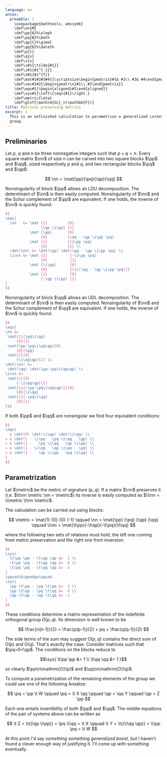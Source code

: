 ```yaml
---
language: en
antex:
  preamble: |
    \usepackage{mathtools, amssymb}
    \def\nn{M}
    \def\pp{A}%\aleph
    \def\pq{B}%\beth
    \def\qp{C}%\gimel
    \def\qq{D}%\daleth
    \def\p{t}
    \def\q{x}
    \def\v{v}
    \def\c#1{\tilde{#1}}
    \def\i#1{#1^{-1}}
    \def\t#1{#1^{T}}
    \def\mat#1#2#3#4{{\scriptsize\begin{pmatrix}#1& #2\\ #3& #4\end{pmatrix}}}
    \def\vec#1#2{\begin{pmatrix}#1\\ #2\end{pmatrix}}
    \def\eqs#1{\begin{aligned}#1\end{aligned}}
    \def\sys#1{\left\{\eqs{#1}\right.}
    \def\metric{\eta}
    \def\glnf{\mathrm{GL}_n(\mathbb{F})}
title: Matrices preserving metrics
excerpt: >
  This is an unfinished calculation to parametrize a generalized Lorentz
  group.
---
```


## Preliminaries

Let $p$, $q$ and $n$ be three nonnegative integers such that
$p+q=n$. Every square matrix $\nn$ of size $n$ can be carved into
two square blocks $\pp$ and $\qq$, sized respectively $p$ and $q$,
and two rectangular blocks $\pq$ and $\qp$:

$$ \nn = \mat{\pp}{\pq}{\qp}{\qq} $$

Nonsingularity of block $\pp$ allows an LDU decomposition.
The determinant of $\nn$ is then easily computed.
Nonsingularity of $\nn$ and the Schur complement of $\pp$ are equivalent.
If one holds, the inverse of $\nn$ is quickly found.

```tex
$$
\eqs{
  \nn   &= \mat {1}         {0}
                {\qp \i\pp} {1}
           \mat {\pp}       {0}
                {0}         {\qq - \qp \i\pp \pq}
           \mat {1}         {\i\pp \pq}
                {0}         {1} \\
  \det(\nn) &= \det(\pp) \det(\qq - \qp \i\pp \pq) \\
  \i\nn &= \mat {1}          {-\i\pp \pq}
                {0}          {1}
           \mat {\i\pp}      {0}
                {0}          {\i{(\qq - \qp \i\pp \pq)}}
           \mat {1}          {0}
                {-\qp \i\pp} {1}
}
$$
```

Nonsingularity of block $\qq$ allows an UDL decomposition.
The determinant of $\nn$ is then easily computed.
Nonsingularity of $\nn$ and the Schur complement of $\qq$ are equivalent.
If one holds, the inverse of $\nn$ is quickly found.

```tex
$$
\eqs{
\nn &= 
 \mat{1}{\pq\i\qq}
     {0}{1}
 \mat{\pp-\pq\i\qq\qp}{0}
     {0}{\qq}
 \mat{1}{0}
     {\i\qq\qp}{1} \\
\det(\nn) &=
 \det(\qq) \det(\pp-\pq\i\qq\qp) \\
\i\nn &= 
 \mat{1}{0}
     {-\i\qq\qp}{1}
 \mat{\i{(\pp-\pq\i\qq\qp)}}{0}
     {0}{\i\qq}
 \mat{1}{-\pq\i\qq}
     {0}{1}
}$$
```

If both $\pp$ and $\qq$ are nonsingular we find four equivalent conditions:

```tex
$$
\eqs{
  & \det(M) \det(\i\pp) \det(\i\qq) \\
= & \det(1 - \i\pp   \pq \i\qq   \qp) \\
= & \det(1 -   \pq \i\qq   \qp \i\pp) \\
= & \det(1 - \i\qq   \qp \i\pp   \pq) \\
= & \det(1 -   \qp \i\pp   \pq \i\qq) \\
}
$$
```

## Parametrization

Let $\metric$ be the metric of signature $(p,q)$.
If a matrix $\nn$ preserves it (i.e. $\t\nn \metric \nn = \metric$) its inverse is easily computed as $\i\nn = \i\metric \t\nn \metric$.

The calculation can be carried out using blocks:

$$
\metric = \mat{1}    {0}     {0}     {-1}       \qquad
    \nn = \mat{\pp}  {\pq}   {\qp}   {\qq}      \qquad
  \i\nn = \mat{\t\pp}{-\t\qp}{-\t\pq}{\t\qq}
$$

where the following two sets of relations must hold, the left one coming from metric preservation and the right one from inversion:

```tex
$$
\sys{
  \t\pp \pp - \t\qp \qp &=  1 \\
  \t\pp \pq - \t\qp \qq &=  0 \\
  \t\pq \pq - \t\qq \qq &= -1
}
\qquad\bigwedge\qquad
\sys{
  \pp \t\pp - \pq \t\pq &=  1 \\
  \pp \t\qp - \pq \t\qq &=  0 \\
  \qp \t\qp - \qq \t\qq &= -1
}
$$
```

These conditions determine a matrix representation of the indefinite orthogonal group $\mathrm{O}(p,q)$.
Its dimension is well known to be

$$ \frac{n(n-1)}{2} = \frac{p(p-1)}{2} + pq + \frac{q(q-1)}{2} $$

The side terms of the sum may suggest $\mathrm{O}(p,q)$ contains the direct sum of $\mathrm{O}(p)$ and $\mathrm{O}(q)$.
That's exactly the case.
Consider matrices such that $\pq=0=\qp$.
The conditions on the blocks reduce to

$$\sys{
  \t\pp \pp &= 1 \\
  \t\qq \qq &= 1
}$$

so clearly $\pp\in\mathrm{O}(p)$ and $\qq\in\mathrm{O}(q)$.

To compute a parametrization of the remaining elements of the group we could use one of the following Ansätze:

$$
  \pq =  \pp \t W    \qquad
  \pq = \t X  \qq    \qquad
  \qp =  \qq    Y    \qquad
  \qp =    Z  \pp
$$

Each one entails invertibility of both $\pp$ and $\qq$.
The middle equations of the pair of systems above can be written as

$$
  \t Z = \t{(\qp \i\pp)} = \pq \i\qq = \t X    \qquad
  \t Y = \t{(\i\qq \qp)} = \i\pp \pq = \t W
$$

At this point I'd say *something something generalized boost*,
but I haven't found a clever enough way of justifying it.
I'll come up with something eventually.

